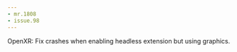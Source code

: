 ```yaml
---
- mr.1808
- issue.98
---
```

OpenXR: Fix crashes when enabling headless extension but using graphics.
